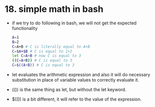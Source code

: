 # 18. simple math in bash

- if we try to do following in bash, we will not get the expected functionality
    
    ```bash
    A=1
    B=2
    C=A+B # C is literally equal to A+B
    C=$A+$B # C is equal to 1+2
    let C=A+B # now C is equal to 3
    ((C=A+B)) # C is equal to 3
    C=$((A+B)) # C is equal to 3
    ```
    
- let <expressions> evaluates the arithmetic expression and also it will do necessary substitution in place of variable values to correctly evaluate it.
- ((<expression>)) is the same thing as let, but without the let keyword.
- $((<expression>)) is a bit different, it will refer to the value of the expression.